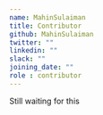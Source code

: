 ```yaml
---
name: MahinSulaiman
title: Contributor
github: MahinSulaiman
twitter: ""
linkedin: ""
slack: ""
joining_date: ""
role : contributor
---
```


Still waiting for this
